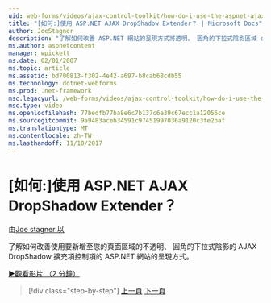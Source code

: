 ```yaml
---
uid: web-forms/videos/ajax-control-toolkit/how-do-i-use-the-aspnet-ajax-dropshadow-extender
title: "[如何:]使用 ASP.NET AJAX DropShadow Extender？ | Microsoft Docs"
author: JoeStagner
description: "了解如何改善 ASP.NET 網站的呈現方式將透明、 圓角的下拉式陰影區域 o 使用 AJAX DropShadow 擴充項控制項..."
ms.author: aspnetcontent
manager: wpickett
ms.date: 02/01/2007
ms.topic: article
ms.assetid: bd700813-f302-4e42-a697-b8cab68cdb55
ms.technology: dotnet-webforms
ms.prod: .net-framework
msc.legacyurl: /web-forms/videos/ajax-control-toolkit/how-do-i-use-the-aspnet-ajax-dropshadow-extender
msc.type: video
ms.openlocfilehash: 77bedfb77ba8e6c7b137c6e39c67ecc1a12056ce
ms.sourcegitcommit: 9a9483aceb34591c97451997036a9120c3fe2baf
ms.translationtype: MT
ms.contentlocale: zh-TW
ms.lasthandoff: 11/10/2017
---
```

<a name="how-do-i-use-the-aspnet-ajax-dropshadow-extender"></a>[如何:]使用 ASP.NET AJAX DropShadow Extender？
====================
由[Joe stagner 以](https://github.com/JoeStagner)

了解如何改善使用要新增至您的頁面區域的不透明、 圓角的下拉式陰影的 AJAX DropShadow 擴充項控制項的 ASP.NET 網站的呈現方式。

[&#9654;觀看影片 （2 分鐘）](https://channel9.msdn.com/Blogs/ASP-NET-Site-Videos/how-do-i-use-the-aspnet-ajax-dropshadow-extender)

>[!div class="step-by-step"]
[上一頁](how-do-i-use-the-aspnet-ajax-togglebutton-extender.md)
[下一頁](how-do-i-use-the-aspnet-ajax-passwordstrength-extender.md)
